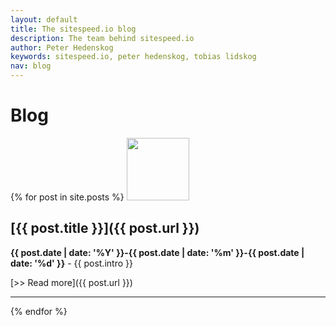 ```yaml
---
layout: default
title: The sitespeed.io blog
description: The team behind sitespeed.io
author: Peter Hedenskog
keywords: sitespeed.io, peter hedenskog, tobias lidskog
nav: blog
---
```


# Blog

{% for post in site.posts %}
  <img src="{{site.baseurl}}{{ post.authorimage }}" class="photo pull-left" width="100" height="100">

## [{{ post.title }}]({{ post.url }})

**{{ post.date | date: '%Y' }}-{{ post.date | date: '%m' }}-{{ post.date | date: '%d' }}** -
  {{ post.intro }}

  [>> Read more]({{ post.url }})

  * * *

{% endfor %}

